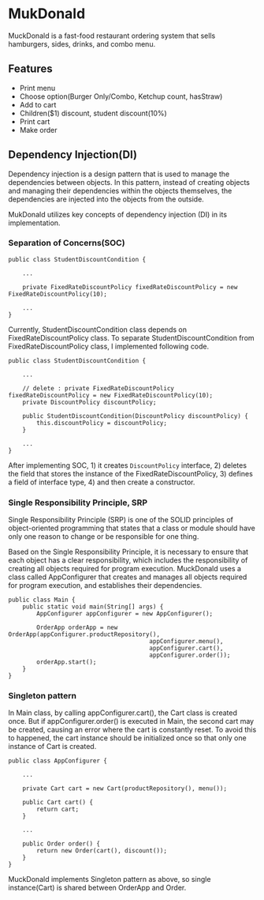 # MukDonald
MuckDonald is a fast-food restaurant ordering system that sells hamburgers, sides, drinks, and combo menu.

## Features
- Print menu
- Choose option(Burger Only/Combo, Ketchup count, hasStraw)
- Add to cart
- Children($1) discount, student discount(10%)
- Print cart
- Make order

## Dependency Injection(DI)
Dependency injection is a design pattern that is used to manage the dependencies between objects. 
In this pattern, instead of creating objects and managing their dependencies within the objects themselves, 
the dependencies are injected into the objects from the outside.

MukDonald utilizes key concepts of dependency injection (DI) in its implementation.

### Separation of Concerns(SOC)

```
public class StudentDiscountCondition {

    ...

    private FixedRateDiscountPolicy fixedRateDiscountPolicy = new FixedRateDiscountPolicy(10);

    ...
} 
```
Currently, StudentDiscountCondition class depends on FixedRateDiscountPolicy class. 
To separate StudentDiscountCondition from FixedRateDiscountPolicy class, I implemented following code. 

``` 
public class StudentDiscountCondition {

	...

	// delete : private FixedRateDiscountPolicy fixedRateDiscountPolicy = new FixedRateDiscountPolicy(10);
	private DiscountPolicy discountPolicy;

	public StudentDiscountCondition(DiscountPolicy discountPolicy) {
		this.discountPolicy = discountPolicy;
	}

	...
}
```
After implementing SOC, 1) it creates `DiscountPolicy` interface, 2) deletes the field that stores the instance of the FixedRateDiscountPolicy, 
3) defines a field of interface type, 4) and then create a constructor.

### Single Responsibility Principle, SRP
Single Responsibility Principle (SRP) is one of the SOLID principles of object-oriented programming that states that a class 
or module should have only one reason to change or be responsible for one thing.

Based on the Single Responsibility Principle, it is necessary to ensure that each object has a clear responsibility, 
which includes the responsibility of creating all objects required for program execution.
MuckDonald uses a class called AppConfigurer that creates and manages all objects required for program execution, and establishes their dependencies.
```
public class Main {
    public static void main(String[] args) {
        AppConfigurer appConfigurer = new AppConfigurer();

        OrderApp orderApp = new OrderApp(appConfigurer.productRepository(),
                                        appConfigurer.menu(),
                                        appConfigurer.cart(),
                                        appConfigurer.order());
        orderApp.start();
    }
} 
```

### Singleton pattern
In Main class, by calling appConfigurer.cart(), the Cart class is created once. 
But if appConfigurer.order() is executed in Main, the second cart may be created, causing an error where the cart is constantly reset. 
To avoid this to happened, the cart instance should be initialized once so that only one instance of Cart is created. 

``` 
public class AppConfigurer {

    ...
    
    private Cart cart = new Cart(productRepository(), menu());

    public Cart cart() {
        return cart;
    }

    ...

    public Order order() {
        return new Order(cart(), discount());
    }
}
```
MuckDonald implements Singleton pattern as above, so single instance(Cart) is shared between OrderApp and Order.
